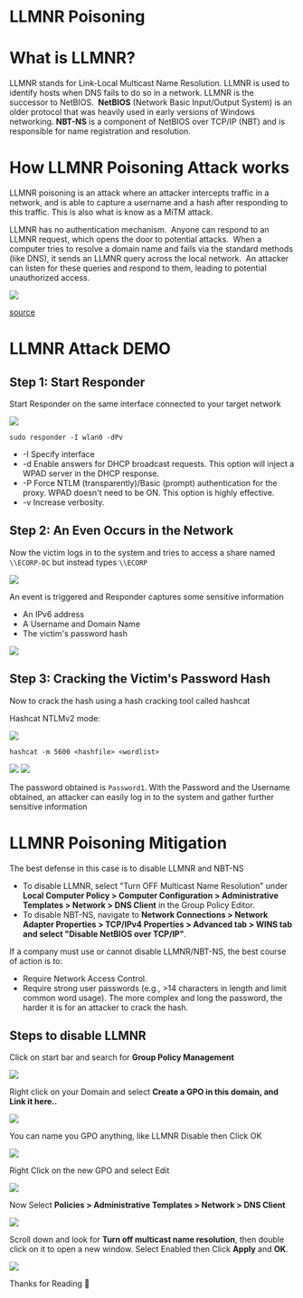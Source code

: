 # LLMNR Poisoning
# What is LLMNR?

LLMNR stands for Link-Local Multicast Name Resolution. LLMNR is used to identify hosts when DNS fails to do so in a network. LLMNR is the successor to NetBIOS.  **NetBIOS** (Network Basic Input/Output System) is an older protocol that was heavily used in early versions of Windows networking. **NBT-NS** is a component of NetBIOS over TCP/IP (NBT) and is responsible for name registration and resolution. 

# How LLMNR Poisoning Attack works

LLMNR poisoning is an attack where an attacker intercepts traffic in a network, and is able to capture a username and a hash after responding to this traffic. This is also what is know as a MiTM attack.

LLMNR has no authentication mechanism.  Anyone can respond to an LLMNR request, which opens the door to potential attacks.  When a computer tries to resolve a domain name and fails via the standard methods (like DNS), it sends an LLMNR query across the local network.  An attacker can listen for these queries and respond to them, leading to potential unauthorized access.

![](attachments/20240305101708.png)

[source](https://tcm-sec.com/llmnr-poisoning-and-how-to-prevent-it/)

# LLMNR Attack DEMO

## Step 1: Start Responder

Start Responder on the same interface connected to your target network

![](attachments/20240228144150.png)

`sudo responder -I wlan0 -dPv`

- -I    Specify interface
- -d   Enable answers for DHCP broadcast requests. This option will inject a WPAD server in the DHCP response.
- -P   Force NTLM (transparently)/Basic (prompt) authentication for the proxy. WPAD doesn't need to be ON. This option is highly effective.
- -v    Increase verbosity.

## Step 2: An Even Occurs in the Network

Now the victim logs in to the system and tries to access a share named `\\ECORP-DC` but instead types `\\ECORP` 

![](attachments/20240228145034.png)

An event is triggered and Responder captures some sensitive information
- An IPv6 address
- A Username and Domain Name
- The victim's password hash

![](attachments/20240228145229.png)

## Step 3: Cracking the Victim's Password Hash

Now to crack the hash using a hash cracking tool called hashcat

Hashcat NTLMv2 mode:

![](attachments/20240228145407.png)

`hashcat -m 5600 <hashfile> <wordlist>`

![](attachments/20240228145439.png)
![](attachments/20240228145502.png)

The password obtained is `Password1`. With the Password and the Username obtained, an attacker can easily log in to the system and gather further sensitive information
# LLMNR Poisoning Mitigation  

The best defense in this case is to disable LLMNR and NBT-NS  
- To disable LLMNR, select "Turn OFF Multicast Name Resolution" under **Local Computer Policy > Computer Configuration > Administrative Templates > Network > DNS Client** in the Group Policy Editor.  
- To disable NBT-NS, navigate to **Network Connections > Network Adapter Properties > TCP/IPv4 Properties > Advanced tab > WINS tab and select "Disable NetBIOS over TCP/IP"**.  
  
If a company must use or cannot disable LLMNR/NBT-NS, the best course of action is to:  
- Require Network Access Control.  
- Require strong user passwords (e.g., >14 characters in length and limit common word usage). The more complex and long the password, the harder it is for an attacker to crack the hash.

## Steps to disable LLMNR

Click on start bar and search for **Group Policy Management**

![](attachments/20240305104304.png)

Right click on your Domain and select **Create a GPO in this domain, and Link it here..**

![](attachments/20240305104512.png)

You can name you GPO anything, like LLMNR Disable then Click OK

![](attachments/20240305104605.png)

Right Click on the new GPO and select Edit

![](attachments/20240305104710.png)

Now Select **Policies > Administrative Templates > Network > DNS Client** 

![](attachments/20240305104900.png)

Scroll down and look for **Turn off multicast name resolution**, then double click on it to open a new window. Select Enabled then Click **Apply** and **OK**.

![](attachments/20240305105012.png)

Thanks for Reading 👋
